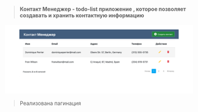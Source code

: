 > #### Контакт Менеджер - todo-list приложение , которое позволяет создавать и хранить контактную информацию

<img src="./shot.png" alt="">

> Реализована пагинация

